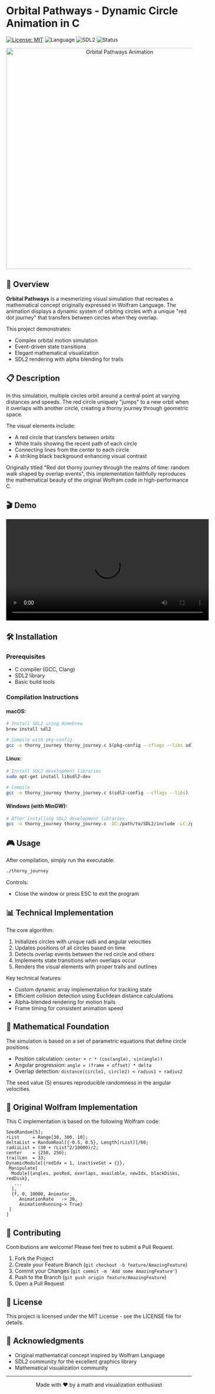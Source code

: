 # Orbital Pathways - Dynamic Circle Animation in C

[![License: MIT](https://img.shields.io/badge/License-MIT-blue.svg)](https://opensource.org/licenses/MIT)
![Language](https://img.shields.io/badge/language-C-brightgreen)
![SDL2](https://img.shields.io/badge/SDL-2.0-orange)
![Status](https://img.shields.io/badge/status-stable-green)

<p align="center">
  <img src="assets/demo.gif" alt="Orbital Pathways Animation" width="600"/>
</p>

## 🌟 Overview

**Orbital Pathways** is a mesmerizing visual simulation that recreates a mathematical concept originally expressed in Wolfram Language. The animation displays a dynamic system of orbiting circles with a unique "red dot journey" that transfers between circles when they overlap.

This project demonstrates:
- Complex orbital motion simulation
- Event-driven state transitions
- Elegant mathematical visualization
- SDL2 rendering with alpha blending for trails

## 📋 Description

In this simulation, multiple circles orbit around a central point at varying distances and speeds. The red circle uniquely "jumps" to a new orbit when it overlaps with another circle, creating a thorny journey through geometric space.

The visual elements include:
- A red circle that transfers between orbits
- White trails showing the recent path of each circle
- Connecting lines from the center to each circle
- A striking black background enhancing visual contrast

Originally titled "Red dot thorny journey through the realms of time: random walk shaped by overlap events", this implementation faithfully reproduces the mathematical beauty of the original Wolfram code in high-performance C.

## 🎬 Demo

<p align="center">
    <video src="https://raw.githubusercontent.com/Edmon02/red-dot-thorny-journey/main/assets/demo.mp4" width="550" controls autoplay loop>
      Your browser does not support the video tag.
    </video>
</p>

## 🛠️ Installation

### Prerequisites

- C compiler (GCC, Clang)
- SDL2 library
- Basic build tools

### Compilation Instructions

#### macOS:
```bash
# Install SDL2 using Homebrew
brew install sdl2

# Compile with pkg-config
gcc -o thorny_journey thorny_journey.c $(pkg-config --cflags --libs sdl2) -lm
```

#### Linux:
```bash
# Install SDL2 development libraries
sudo apt-get install libsdl2-dev

# Compile
gcc -o thorny_journey thorny_journey.c $(sdl2-config --cflags --libs) -lm
```

#### Windows (with MinGW):
```bash
# After installing SDL2 development libraries
gcc -o thorny_journey thorny_journey.c -IC:/path/to/SDL2/include -LC:/path/to/SDL2/lib -lSDL2main -lSDL2 -lm
```

## 🎮 Usage

After compilation, simply run the executable:

```bash
./thorny_journey
```

Controls:
- Close the window or press ESC to exit the program

## 📊 Technical Implementation

The core algorithm:
1. Initializes circles with unique radii and angular velocities
2. Updates positions of all circles based on time
3. Detects overlap events between the red circle and others
4. Implements state transitions when overlaps occur
5. Renders the visual elements with proper trails and outlines

Key technical features:
- Custom dynamic array implementation for tracking state
- Efficient collision detection using Euclidean distance calculations
- Alpha-blended rendering for motion trails
- Frame timing for consistent animation speed

## 🧮 Mathematical Foundation

The simulation is based on a set of parametric equations that define circle positions:
- Position calculation: `center + r * (cos(angle), sin(angle))`
- Angular progression: `angle = (frame + offset) * delta`
- Overlap detection: `distance(circle1, circle2) < radius1 + radius2`

The seed value (5) ensures reproducible randomness in the angular velocities.

## 🔄 Original Wolfram Implementation

This C implementation is based on the following Wolfram code:

```wolfram
SeedRandom[5];
rList     = Range[30, 300, 10];
deltaList = RandomReal[{-0.5, 0.5}, Length[rList]]/60;
radiiList = (30 + rList^2/10000)/2;
center    = {250, 250};
trailLen  = 33;
DynamicModule[{redIdx = 1, inactiveSet = {}},
 Manipulate[
  Module[{angles, posRed, overlaps, available, newIdx, blackDisks, redDisk},
   ...
  ],
  {f, 0, 10000, Animator,
     AnimationRate   -> 30,
     AnimationRunning-> True}
 ]
]
```

## 🤝 Contributing

Contributions are welcome! Please feel free to submit a Pull Request.

1. Fork the Project
2. Create your Feature Branch (`git checkout -b feature/AmazingFeature`)
3. Commit your Changes (`git commit -m 'Add some AmazingFeature'`)
4. Push to the Branch (`git push origin feature/AmazingFeature`)
5. Open a Pull Request

## 📜 License

This project is licensed under the MIT License - see the LICENSE file for details.

## 🙏 Acknowledgments

- Original mathematical concept inspired by Wolfram Language
- SDL2 community for the excellent graphics library
- Mathematical visualization community

---

<p align="center">
  Made with ❤️ by a math and visualization enthusiast
</p>
